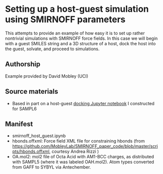 # Setting up a host-guest simulation using SMIRNOFF parameters

This attempts to provide an example of how easy it is to set up rather nontrivial simulations with SMIRNOFF force fields.
In this case we will begin with a guest SMILES string and a 3D structure of a host, dock the host into the guest, solvate, and proceed to simulations.

## Authorship

Example provided by David Mobley (UCI)

## Source materials
- Based in part on a host-guest [docking Jupyter notebook](https://github.com/MobleyLab/SAMPL6/blob/master/host_guest/GenerateInputs.ipynb) I constructed for SAMPL6


## Manifest
- smirnoff_host_guest.ipynb
- hbonds.offxml: Force field XML file for constraining hbonds (from https://github.com/MobleyLab/SMIRNOFF_paper_code/blob/master/scripts/hbonds.offxml, courtesy Andrea Rizzi )
- OA.mol2: mol2 file of Octa Acid with AM1-BCC charges, as distributed with SAMPL5 (where it was labeled OAH.mol2). Atom types converted from GAFF to SYBYL via Antechember.
